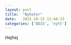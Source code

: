 ```yaml
---
layout: post
title:  "Nyheter"
date:   2015-10-15 12:48:23
categories: ['DD15', 'nytt']
---
```

Hejhej